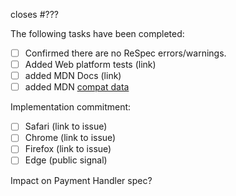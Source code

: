 closes #???

The following tasks have been completed:

 * [ ] Confirmed there are no ReSpec errors/warnings.
 * [ ] Added Web platform tests (link)
 * [ ] added MDN Docs (link)
 * [ ] added MDN [compat data](https://github.com/mdn/browser-compat-data)

Implementation commitment:

 * [ ] Safari (link to issue)
 * [ ] Chrome (link to issue)
 * [ ] Firefox (link to issue)
 * [ ] Edge (public signal)

Impact on Payment Handler spec?
